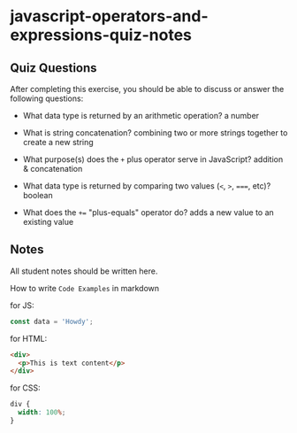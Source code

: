 # javascript-operators-and-expressions-quiz-notes

## Quiz Questions

After completing this exercise, you should be able to discuss or answer the following questions:

- What data type is returned by an arithmetic operation?
  a number

- What is string concatenation?
  combining two or more strings together to create a new string

- What purpose(s) does the `+` plus operator serve in JavaScript?
  addition & concatenation

- What data type is returned by comparing two values (`<`, `>`, `===`, etc)?
  boolean

- What does the `+=` "plus-equals" operator do?
  adds a new value to an existing value

## Notes

All student notes should be written here.

How to write `Code Examples` in markdown

for JS:

```javascript
const data = 'Howdy';
```

for HTML:

```html
<div>
  <p>This is text content</p>
</div>
```

for CSS:

```css
div {
  width: 100%;
}
```

